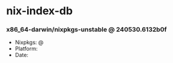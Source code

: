 # nix-index-db
### x86_64-darwin/nixpkgs-unstable @ 240530.6132b0f
- Nixpkgs: @[](https://github.com/NixOS/nixpkgs/commit/6132b0f6e344ce2fe34fc051b72fb46e34f668e0)
- Platform: 
- Date: 

